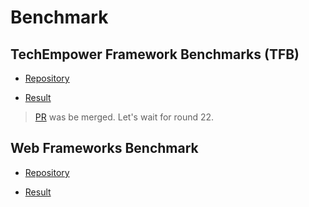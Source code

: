 # Benchmark

## TechEmpower Framework Benchmarks (TFB)

- [Repository](https://github.com/TechEmpower/FrameworkBenchmarks)

- [Result](https://www.techempower.com/benchmarks/)

> [PR](https://github.com/TechEmpower/FrameworkBenchmarks/pull/7488) was be merged.
> Let's wait for round 22.

## Web Frameworks Benchmark

- [Repository](https://github.com/the-benchmarker/website)

- [Result](https://web-frameworks-benchmark.netlify.app/result?l=rust)
